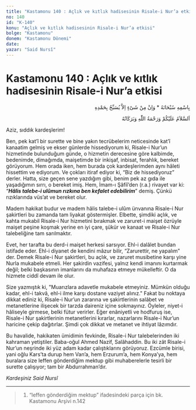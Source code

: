 ```yaml
---
title: "Kastamonu 140 : Açlık ve kıtlık hadisesinin Risale-i Nur’a etkisi "
no: 140
id: "K-140"
konu: "Açlık ve kıtlık hadisesinin Risale-i Nur’a etkisi"
bolge: "Kastamonu"
donem: "Kastamonu Dönemi"
date: 
yazar: "Said Nursî"
---
```


# Kastamonu 140 : Açlık ve kıtlık hadisesinin Risale-i Nur’a etkisi

<p class="arabic" dir="rtl" title="Meal: “Subhân Allah’ın adıyla” * “Hiçbir şey yoktur ki O'nu hamd ile tesbih etmesin” [İsrâ 17:44]">بِاسْمِهِ سُبْحَانَهُ * وَاِنْ مِنْ شَىْءٍ اِلاَّ يُسَبِّحُ بِحَمْدِهِ</p>

<p class="arabic" dir="rtl" title="Meal: “Allah’ın selâmı, rahmeti ve bereketleri, üzerinize olsun.”">اَلسَّلاَمُ عَلَيْكُمْ وَرَحْمَةُ اللّٰهِ وَبَرَكَاتُهُ</p>

Aziz, sıddık kardeşlerim!

Ben, pek kat’î bir surette ve bine yakın tecrübelerim neticesinde kat’î kanaatim gelmiş ve ekser günlerde hissediyorum ki, Risale-i Nur’un hizmetinde bulunduğum günde, o hizmetin derecesine göre kalbimde, bedenimde, dimağımda, maişetimde bir inkişaf, inbisat, ferahlık, bereket görüyorum. Hem orada iken, hem burada çok kardeşlerimden aynı hâleti hissettim ve ediyorum. Ve çokları itiraf ediyor ki, “Biz de hissediyoruz” derler. Hatta, size geçen sene yazdığım gibi, benim pek az gıda ile yaşadığımın sırrı, o bereket imiş. Hem, İmam-ı Şâfiî’den (r.a.) rivayet var ki: “***Hâlis talebe-i ulûmun rızkına ben kefalet edebilirim***” demiş. Çünkü rızıklarında vüs’at ve bereket olur.

Madem hakikat budur ve madem hâlis talebe-i ulûm ünvanına Risale-i Nur şakirtleri bu zamanda tam liyakat göstermişler. Elbette, şimdiki açlık, ve kahta mukabil Risale-i Nur hizmetini bırakmak ve zaruret-i maişet özrüyle maişet peşine koşmak yerine en iyi çare, şükür ve kanaat ve Risale-i Nur talebeliğine tam sarılmaktır.

Evet, her tarafta bu derd-i maişet herkesi sarsıyor. Ehl-i dalâlet bundan istifade eder. Ehl-i diyanet de kendini mâzur bilir, “Zarurettir, ne yapalım” der. Demek Risale-i Nur şakirtleri, bu açlık, ve zaruret musibetine karşı yine Nurla mukabele etmeli. Her şakirdin vazifesi, yalnız kendi imanını kurtarmak değil; belki başkasının imanlarını da muhafaza etmeye mükelleftir. O da hizmete ciddî devam ile olur.

Size yazmıştık ki, "Muarızlara adavetle mukabele etmeyiniz. Mümkün olduğu kadar, ehl-i takvâ, ehl-i ilme karşı dostane vaziyet alınız." Fakat bu noktaya dikkat ediniz ki, Risale-i Nur’un zararına ve şakirtlerinin salâbet ve metanetlerine ilişecek bir tarzda daireniz içine sokmayınız. Öyleler, niyet-i hâliseyle girmese, belki fütur verirler. Eğer enâniyetli ve hodfuruş ise, Risale-i Nur şakirtlerinin metanetlerini kırarlar, nazarlarını Risale-i Nur’un haricine çekip dağıtırlar. Şimdi çok dikkat ve metanet ve ihtiyat lâzımdır.

Bu havalide, hakikaten ümidimin fevkinde, Risale-i Nur talebelerinden iki kahraman yetiştiler. Baba-oğul Ahmed Nazif, Salâhaddin. Bu iki zât Risale-i Nur’un neşrinde iki yüz adam kadar çalıştıklarını görüyoruz. Ezcümle birisi, yani oğlu Kars’ta durup hem Van’a, hem Erzurum’a, hem Konya’ya, hem buralara size leffen gönderdiğim mektup gibi muhaberelerle tesirli bir surette çalışıyor; tam bir Abdurrahman’dır.

*Kardeşiniz*
*Said Nursî*

***

> 1. “leffen gönderdiğim mektup” ifadesindeki parça için bk. Kastamonu Arşivi n.142
